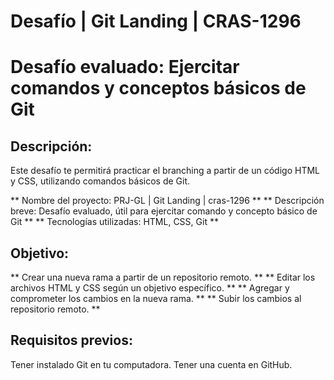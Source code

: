 # Desafío | Git Landing | CRAS-1296

# Desafío evaluado: Ejercitar comandos y conceptos básicos de Git

## Descripción:
Este desafío te permitirá practicar el branching a partir de un código HTML y CSS, utilizando comandos básicos de Git.

** Nombre del proyecto: PRJ-GL | Git Landing | cras-1296 **
** Descripción breve: Desafío evaluado, útil para ejercitar comando y concepto básico de Git **
** Tecnologías utilizadas: HTML, CSS, Git **

## Objetivo:
** Crear una nueva rama a partir de un repositorio remoto. **
** Editar los archivos HTML y CSS según un objetivo específico. **
** Agregar y comprometer los cambios en la nueva rama. **
** Subir los cambios al repositorio remoto. **

## Requisitos previos:
Tener instalado Git en tu computadora.
Tener una cuenta en GitHub.